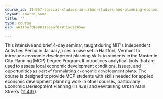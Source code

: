 ```yaml
---
course_id: 11-967-special-studies-in-urban-studies-and-planning-economic-development-planning-skills-january-iap-2007
layout: course_home
title: ''
type: course
uid: a61f5efb8e981150aaf07871ac2265ee

---
```

This intensive and brief 4-day seminar, taught during MIT's Independent Activities Period in January, uses a case set in Hartford, Vermont to introduce economic development planning skills to students in the Master in City Planning (MCP) Degree Program. It introduces analytical tools that are used to assess local economic development conditions, issues, and opportunities as part of formulating economic development plans. The course is designed to provide MCP students with skills needed for applied economic development planning work in other courses, particularly Economic Development Planning (11.438) and Revitalizing Urban Main Streets ([11.439](/courses/11-439-revitalizing-urban-main-streets-hyde-jackson-square-roslindale-square-boston-spring-2005)).
